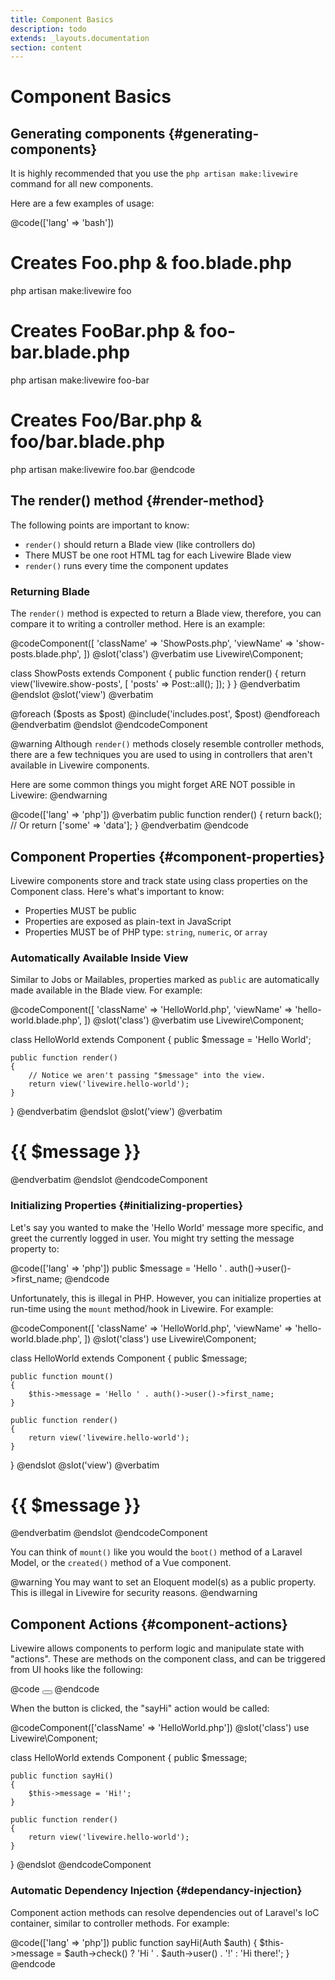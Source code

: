 ```yaml
---
title: Component Basics
description: todo
extends: _layouts.documentation
section: content
---
```


# Component Basics

## Generating components {#generating-components}

It is highly recommended that you use the `php artisan make:livewire` command for all new components.

Here are a few examples of usage:

@code(['lang' => 'bash'])
# Creates Foo.php & foo.blade.php
php artisan make:livewire foo

# Creates FooBar.php & foo-bar.blade.php
php artisan make:livewire foo-bar

# Creates Foo/Bar.php & foo/bar.blade.php
php artisan make:livewire foo.bar
@endcode

## The render() method {#render-method}

The following points are important to know:

* `render()` should return a Blade view (like controllers do)
* There MUST be one root HTML tag for each Livewire Blade view
* `render()` runs every time the component updates

### Returning Blade
The `render()` method is expected to return a Blade view, therefore, you can compare it to writing a controller method. Here is an example:

@codeComponent([
    'className' => 'ShowPosts.php',
    'viewName' => 'show-posts.blade.php',
])
@slot('class')
@verbatim
use Livewire\Component;

class ShowPosts extends Component
{
    public function render()
    {
        return view('livewire.show-posts', [
            'posts' => Post::all();
        ]);
    }
}
@endverbatim
@endslot
@slot('view')
@verbatim
<div>
    @foreach ($posts as $post)
        @include('includes.post', $post)
    @endforeach
</div>
@endverbatim
@endslot
@endcodeComponent

@warning
Although `render()` methods closely resemble controller methods, there are a few techniques you are used to using in controllers that aren't available in Livewire components.

Here are some common things you might forget ARE NOT possible in Livewire:
@endwarning

@code(['lang' => 'php'])
@verbatim
public function render()
{
    return back();
    // Or
    return ['some' => 'data'];
}
@endverbatim
@endcode

## Component Properties {#component-properties}

Livewire components store and track state using class properties on the Component class. Here's what's important to know:

* Properties MUST be public
* Properties are exposed as plain-text in JavaScript
* Properties MUST be of PHP type: `string`, `numeric`, or `array`

### Automatically Available Inside View

Similar to Jobs or Mailables, properties marked as `public` are automatically made available in the Blade view. For example:

@codeComponent([
    'className' => 'HelloWorld.php',
    'viewName' => 'hello-world.blade.php',
])
@slot('class')
@verbatim
use Livewire\Component;

class HelloWorld extends Component
{
    public $message = 'Hello World';

    public function render()
    {
        // Notice we aren't passing "$message" into the view.
        return view('livewire.hello-world');
    }
}
@endverbatim
@endslot
@slot('view')
@verbatim
<div>
    <h1>{{ $message }}</h1>
    <!-- "Hello World" -->
</div>
@endverbatim
@endslot
@endcodeComponent

### Initializing Properties {#initializing-properties}

Let's say you wanted to make the 'Hello World' message more specific, and greet the currently logged in user. You might try setting the message property to:

@code(['lang' => 'php'])
public $message = 'Hello ' . auth()->user()->first_name;
@endcode

Unfortunately, this is illegal in PHP. However, you can initialize properties at run-time using the `mount` method/hook in Livewire. For example:

@codeComponent([
    'className' => 'HelloWorld.php',
    'viewName' => 'hello-world.blade.php',
])
@slot('class')
use Livewire\Component;

class HelloWorld extends Component
{
    public $message;

    public function mount()
    {
        $this->message = 'Hello ' . auth()->user()->first_name;
    }

    public function render()
    {
        return view('livewire.hello-world');
    }
}
@endslot
@slot('view')
@verbatim
<div>
    <h1>{{ $message }}</h1>
    <!-- "Hello Alex" -->
</div>
@endverbatim
@endslot
@endcodeComponent

You can think of `mount()` like you would the `boot()` method of a Laravel Model, or the `created()` method of a Vue component.

@warning
You may want to set an Eloquent model(s) as a public property. This is illegal in Livewire for security reasons.
@endwarning

## Component Actions {#component-actions}

Livewire allows components to perform logic and manipulate state with "actions". These are methods on the component class, and can be triggered from UI hooks like the following:

@code
<button wire:click="sayHi"></button>
@endcode

When the button is clicked, the "sayHi" action would be called:

@codeComponent(['className' => 'HelloWorld.php'])
@slot('class')
use Livewire\Component;

class HelloWorld extends Component
{
    public $message;

    public function sayHi()
    {
        $this->message = 'Hi!';
    }

    public function render()
    {
        return view('livewire.hello-world');
    }
}
@endslot
@endcodeComponent

### Automatic Dependency Injection {#dependancy-injection}

Component action methods can resolve dependencies out of Laravel's IoC container, similar to controller methods. For example:

@code(['lang' => 'php'])
public function sayHi(Auth $auth) {
    $this->message =  $auth->check()
        ? 'Hi ' . $auth->user() . '!'
        : 'Hi there!';
}
@endcode
